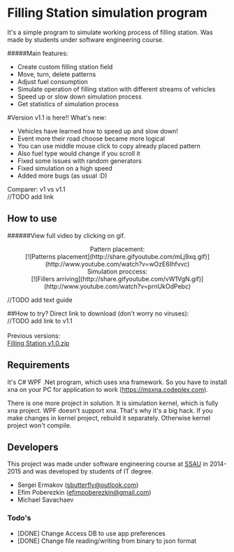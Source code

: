 # Filling Station simulation program #

It's a simple program to simulate working process of filling station. Was made by students under software engineering course.

#####Main features:

 * Create custom filling station field
 * Move, turn, delete patterns
 * Adjust fuel consumption
 * Simulate operation of filling station with different streams of vehicles
 * Speed up or slow down simulation process
 * Get statistics of simulation process

#Version v1.1 is here!!
What's new:
* Vehicles have learned how to speed up and slow down!
* Event more their road choose became more logical
* You can use middle mouse click to copy already placed pattern
* Also fuel type would change if you scroll it
* Fixed some issues with random generators
* Fixed simulation on a high speed
* Added more bugs (as usual :D)

Comparer: v1 vs v1.1 <br>
//TODO add link
 
## How to use

######View full video by clicking on gif. <br>
<div style="text-align:center">Pattern placement: <br>
[![Patterns placement](http://share.gifyoutube.com/mLj9xq.gif)](http://www.youtube.com/watch?v=wOzE6Ihfvvc)<br>
Simulation proccess: <br>
[![Fillers arriving](http://share.gifyoutube.com/vW1VgN.gif)](http://www.youtube.com/watch?v=prnUkOdPebc) </div>
 
 //TODO add text guide

##How to try?
Direct link to download (don't worry no viruses):<br>
//TODO add link to v1.1<br><br>
Previous versions:<br>
[Filling Station v1.0.zip](https://dl.dropboxusercontent.com/u/69487763/Filling%20Station%20v1.0.zip)

## Requirements
It's C# WPF .Net program, which uses xna framework. 
So you have to install xna on your PC for application to work (https://msxna.codeplex.com).

There is one more project in solution. It is simulation kernel, which is fully xna project.
WPF doesn't support xna. That's why it's a big hack. If you make changes in kernel project, rebuild it separately. 
Otherwise kernel project won't compile.

## Developers
This project was made under software engineering course at [SSAU] in 2014-2015 and was developed by students of IT degree.

 * Sergei Ermakov ([sbutterfly@outlook.com])
 * Efim Poberezkin ([efimpoberezkin@gmail.com])
 * Michael Savachaev

### Todo's

 - [DONE] Change Access DB to use app preferences
 - [DONE] Change file reading/writing from binary to json format

[SSAU]:http://www.ssau.ru/english/
[sbutterfly@outlook.com]:mailto:sbutterfly@outlook.com?subject=Filling%20Station
[efimpoberezkin@gmail.com]:mailto:efimpoberezkin@gmail.com?subject=Filling%20Station
